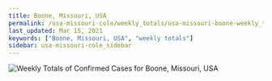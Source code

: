 ```yaml
---
title: Boone, Missouri, USA
permalink: /usa-missouri-cole/weekly_totals/usa-missouri-boone-weekly_totals.html
last_updated: Mar 15, 2021
keywords: ["Boone, Missouri, USA", "weekly totals"]
sidebar: usa-missouri-cole_sidebar
---
```


![Weekly Totals of Confirmed Cases for Boone, Missouri, USA](/covid_tracker/images/graphs/usa-missouri-boone-weekly_totals_graph.png)

